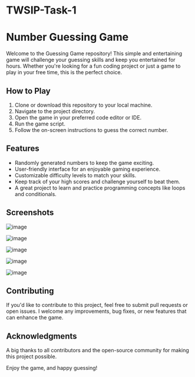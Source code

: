 # TWSIP-Task-1

# **Number Guessing Game**



Welcome to the Guessing Game repository! This simple and entertaining game will challenge your guessing skills and keep you entertained for hours. Whether you're looking for a fun coding project or just a game to play in your free time, this is the perfect choice.

## How to Play

1. Clone or download this repository to your local machine.
2. Navigate to the project directory.
3. Open the game in your preferred code editor or IDE.
4. Run the game script.
5. Follow the on-screen instructions to guess the correct number.

## Features

- Randomly generated numbers to keep the game exciting.
- User-friendly interface for an enjoyable gaming experience.
- Customizable difficulty levels to match your skills.
- Keep track of your high scores and challenge yourself to beat them.
- A great project to learn and practice programming concepts like loops and conditionals.

## Screenshots
![image](https://github.com/KM9110/TWSIP-Task-1/assets/87354852/f32960b4-d4c0-40ea-a6ed-76bab67e119a)


![image](https://github.com/KM9110/TWSIP-Task-1/assets/87354852/75e896fa-644c-47aa-942f-aec90896fb71)


![image](https://github.com/KM9110/TWSIP-Task-1/assets/87354852/87d0de82-094a-424e-9df2-b06bb0717ec1)


![image](https://github.com/KM9110/TWSIP-Task-1/assets/87354852/a5043677-61fa-4614-b4bb-21693eab861f)


![image](https://github.com/KM9110/TWSIP-Task-1/assets/87354852/77319aed-233e-40fd-a7b1-e46fa66abaf4)



## Contributing

If you'd like to contribute to this project, feel free to submit pull requests or open issues. I welcome any improvements, bug fixes, or new features that can enhance the game.


## Acknowledgments

A big thanks to all contributors and the open-source community for making this project possible.

Enjoy the game, and happy guessing!
